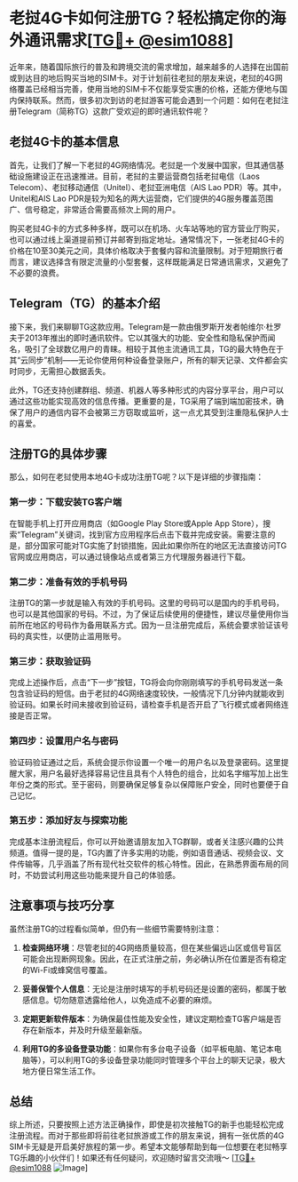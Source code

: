 # 老挝4G卡如何注册TG？轻松搞定你的海外通讯需求[[TG💪+ @esim1088](https://t.me/s/esim1088)]

近年来，随着国际旅行的普及和跨境交流的需求增加，越来越多的人选择在出国前或到达目的地后购买当地的SIM卡。对于计划前往老挝的朋友来说，老挝的4G网络覆盖已经相当完善，使用当地的SIM卡不仅能享受实惠的价格，还能方便地与国内保持联系。然而，很多初次到访的老挝游客可能会遇到一个问题：如何在老挝注册Telegram（简称TG）这款广受欢迎的即时通讯软件呢？

## 老挝4G卡的基本信息

首先，让我们了解一下老挝的4G网络情况。老挝是一个发展中国家，但其通信基础设施建设正在迅速推进。目前，老挝的主要运营商包括老挝电信（Laos Telecom）、老挝移动通信（Unitel）、老挝亚洲电信（AIS Lao PDR）等。其中，Unitel和AIS Lao PDR是较为知名的两大运营商，它们提供的4G服务覆盖范围广、信号稳定，非常适合需要高频次上网的用户。

购买老挝4G卡的方式多种多样，既可以在机场、火车站等地的官方营业厅购买，也可以通过线上渠道提前预订并邮寄到指定地址。通常情况下，一张老挝4G卡的价格在10至30美元之间，具体价格取决于套餐内容和流量限制。对于短期旅行者而言，建议选择含有限定流量的小型套餐，这样既能满足日常通讯需求，又避免了不必要的浪费。

## Telegram（TG）的基本介绍

接下来，我们来聊聊TG这款应用。Telegram是一款由俄罗斯开发者帕维尔·杜罗夫于2013年推出的即时通讯软件。它以其强大的功能、安全性和隐私保护而闻名，吸引了全球数亿用户的青睐。相较于其他主流通讯工具，TG的最大特色在于其“云同步”机制——无论你使用何种设备登录账户，所有的聊天记录、文件都会实时同步，无需担心数据丢失。

此外，TG还支持创建群组、频道、机器人等多种形式的内容分享平台，用户可以通过这些功能实现高效的信息传播。更重要的是，TG采用了端到端加密技术，确保了用户的通信内容不会被第三方窃取或监听，这一点尤其受到注重隐私保护人士的喜爱。

## 注册TG的具体步骤

那么，如何在老挝使用本地4G卡成功注册TG呢？以下是详细的步骤指南：

### 第一步：下载安装TG客户端

在智能手机上打开应用商店（如Google Play Store或Apple App Store），搜索“Telegram”关键词，找到官方应用程序后点击下载并完成安装。需要注意的是，部分国家可能对TG实施了封锁措施，因此如果你所在的地区无法直接访问TG官网或应用商店，可以通过镜像站点或者第三方代理服务器进行下载。

### 第二步：准备有效的手机号码

注册TG的第一步就是输入有效的手机号码。这里的号码可以是国内的手机号码，也可以是其他国家的号码。不过，为了保证后续使用的便捷性，建议尽量使用你当前所在地区的号码作为备用联系方式。因为一旦注册完成后，系统会要求验证该号码的真实性，以便防止滥用账号。

### 第三步：获取验证码

完成上述操作后，点击“下一步”按钮，TG将会向你刚刚填写的手机号码发送一条包含验证码的短信。由于老挝的4G网络速度较快，一般情况下几分钟内就能收到验证码。如果长时间未接收到验证码，请检查手机是否开启了飞行模式或者网络连接是否正常。

### 第四步：设置用户名与密码

验证码验证通过之后，系统会提示你设置一个唯一的用户名以及登录密码。这里提醒大家，用户名最好选择容易记住且具有个人特色的组合，比如名字缩写加上出生年份之类的形式。至于密码，则要确保足够复杂以保障账户安全，同时也要便于自己记忆。

### 第五步：添加好友与探索功能

完成基本注册流程后，你可以开始邀请朋友加入TG群聊，或者关注感兴趣的公共频道。值得一提的是，TG内置了许多实用的功能，例如语音通话、视频会议、文件传输等，几乎涵盖了所有现代社交软件的核心特性。因此，在熟悉界面布局的同时，不妨尝试利用这些功能来提升自己的体验感。

## 注意事项与技巧分享

虽然注册TG的过程看似简单，但仍有一些细节需要特别注意：

1. **检查网络环境**：尽管老挝的4G网络质量较高，但在某些偏远山区或信号盲区可能会出现断网现象。因此，在正式注册之前，务必确认所在位置是否有稳定的Wi-Fi或蜂窝信号覆盖。
   
2. **妥善保管个人信息**：无论是注册时填写的手机号码还是设置的密码，都属于敏感信息。切勿随意透露给他人，以免造成不必要的麻烦。

3. **定期更新软件版本**：为确保最佳性能及安全性，建议定期检查TG客户端是否存在新版本，并及时升级至最新版。

4. **利用TG的多设备登录功能**：如果你有多台电子设备（如平板电脑、笔记本电脑等），可以利用TG的多设备登录功能同时管理多个平台上的聊天记录，极大地方便日常生活工作。

## 总结

综上所述，只要按照上述方法正确操作，即使是初次接触TG的新手也能轻松完成注册流程。而对于那些即将前往老挝旅游或工作的朋友来说，拥有一张优质的4G SIM卡无疑是开启美好旅程的第一步。希望本文能够帮助到每一位想要在老挝畅享TG乐趣的小伙伴们！如果还有任何疑问，欢迎随时留言交流哦～ [[TG💪+ @esim1088](https://t.me/s/esim1088) ![Image](https://i.postimg.cc/4NQfJmqS/Snipaste-2025-05-13-00-14-12.png)]